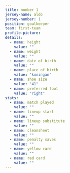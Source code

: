 ```yaml
---
title: number 1
jersey-name: aldo
jersey-number: 1
position: goalkeeper
team: first-team
profile-picture:
details:
  - name: height
    value: ""
  - name: weight
    value: ""
  - name: date of birth
    value: ""
  - name: place of birth
    value: "kuningan"
  - name: shoe size
    value: "41"
  - name: preferred foot
    value: "right"
stats:
  - name: match played
    value: ""
  - name: lineup start
    value: ""
  - name: lineup substitute
    value: ""
  - name: cleansheet
    value: ""
  - name: penalty saves
    value: ""
  - name: yellow card
    value: ""
  - name: red card
    value: ""
---
```

